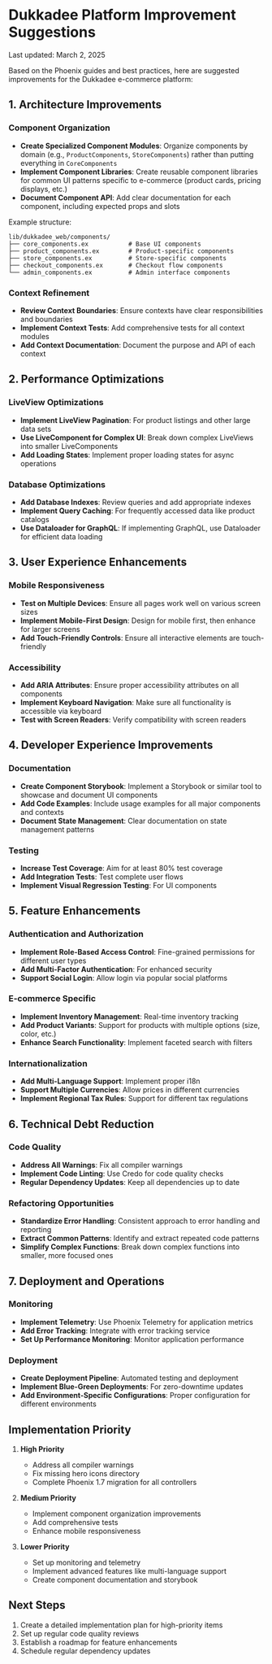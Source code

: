 # Dukkadee Platform Improvement Suggestions

Last updated: March 2, 2025

Based on the Phoenix guides and best practices, here are suggested improvements for the Dukkadee e-commerce platform:

## 1. Architecture Improvements

### Component Organization

- **Create Specialized Component Modules**: Organize components by domain (e.g., `ProductComponents`, `StoreComponents`) rather than putting everything in `CoreComponents`
- **Implement Component Libraries**: Create reusable component libraries for common UI patterns specific to e-commerce (product cards, pricing displays, etc.)
- **Document Component API**: Add clear documentation for each component, including expected props and slots

Example structure:
```
lib/dukkadee_web/components/
├── core_components.ex           # Base UI components
├── product_components.ex        # Product-specific components
├── store_components.ex          # Store-specific components
├── checkout_components.ex       # Checkout flow components
└── admin_components.ex          # Admin interface components
```

### Context Refinement

- **Review Context Boundaries**: Ensure contexts have clear responsibilities and boundaries
- **Implement Context Tests**: Add comprehensive tests for all context modules
- **Add Context Documentation**: Document the purpose and API of each context

## 2. Performance Optimizations

### LiveView Optimizations

- **Implement LiveView Pagination**: For product listings and other large data sets
- **Use LiveComponent for Complex UI**: Break down complex LiveViews into smaller LiveComponents
- **Add Loading States**: Implement proper loading states for async operations

### Database Optimizations

- **Add Database Indexes**: Review queries and add appropriate indexes
- **Implement Query Caching**: For frequently accessed data like product catalogs
- **Use Dataloader for GraphQL**: If implementing GraphQL, use Dataloader for efficient data loading

## 3. User Experience Enhancements

### Mobile Responsiveness

- **Test on Multiple Devices**: Ensure all pages work well on various screen sizes
- **Implement Mobile-First Design**: Design for mobile first, then enhance for larger screens
- **Add Touch-Friendly Controls**: Ensure all interactive elements are touch-friendly

### Accessibility

- **Add ARIA Attributes**: Ensure proper accessibility attributes on all components
- **Implement Keyboard Navigation**: Make sure all functionality is accessible via keyboard
- **Test with Screen Readers**: Verify compatibility with screen readers

## 4. Developer Experience Improvements

### Documentation

- **Create Component Storybook**: Implement a Storybook or similar tool to showcase and document UI components
- **Add Code Examples**: Include usage examples for all major components and contexts
- **Document State Management**: Clear documentation on state management patterns

### Testing

- **Increase Test Coverage**: Aim for at least 80% test coverage
- **Add Integration Tests**: Test complete user flows
- **Implement Visual Regression Testing**: For UI components

## 5. Feature Enhancements

### Authentication and Authorization

- **Implement Role-Based Access Control**: Fine-grained permissions for different user types
- **Add Multi-Factor Authentication**: For enhanced security
- **Support Social Login**: Allow login via popular social platforms

### E-commerce Specific

- **Implement Inventory Management**: Real-time inventory tracking
- **Add Product Variants**: Support for products with multiple options (size, color, etc.)
- **Enhance Search Functionality**: Implement faceted search with filters

### Internationalization

- **Add Multi-Language Support**: Implement proper i18n
- **Support Multiple Currencies**: Allow prices in different currencies
- **Implement Regional Tax Rules**: Support for different tax regulations

## 6. Technical Debt Reduction

### Code Quality

- **Address All Warnings**: Fix all compiler warnings
- **Implement Code Linting**: Use Credo for code quality checks
- **Regular Dependency Updates**: Keep all dependencies up to date

### Refactoring Opportunities

- **Standardize Error Handling**: Consistent approach to error handling and reporting
- **Extract Common Patterns**: Identify and extract repeated code patterns
- **Simplify Complex Functions**: Break down complex functions into smaller, more focused ones

## 7. Deployment and Operations

### Monitoring

- **Implement Telemetry**: Use Phoenix Telemetry for application metrics
- **Add Error Tracking**: Integrate with error tracking service
- **Set Up Performance Monitoring**: Monitor application performance

### Deployment

- **Create Deployment Pipeline**: Automated testing and deployment
- **Implement Blue-Green Deployments**: For zero-downtime updates
- **Add Environment-Specific Configurations**: Proper configuration for different environments

## Implementation Priority

1. **High Priority**
   - Address all compiler warnings
   - Fix missing hero icons directory
   - Complete Phoenix 1.7 migration for all controllers

2. **Medium Priority**
   - Implement component organization improvements
   - Add comprehensive tests
   - Enhance mobile responsiveness

3. **Lower Priority**
   - Set up monitoring and telemetry
   - Implement advanced features like multi-language support
   - Create component documentation and storybook

## Next Steps

1. Create a detailed implementation plan for high-priority items
2. Set up regular code quality reviews
3. Establish a roadmap for feature enhancements
4. Schedule regular dependency updates
